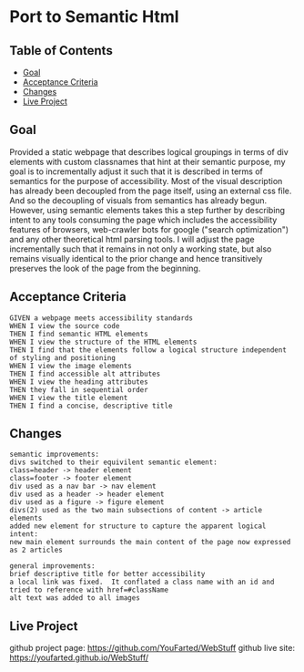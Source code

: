 # Port to Semantic Html

## Table of Contents

* [Goal](#goal)
* [Acceptance Criteria](#acceptance-criteria)
* [Changes](#changes)
* [Live Project](#live-project)

## Goal

Provided a static webpage that describes logical groupings in terms of div elements with custom classnames that hint at their semantic purpose, my goal is to incrementally adjust it such that it is described in terms of semantics for the purpose of accessibility. Most of the visual description has already been decoupled from the page itself, using an external css file. And so the decoupling of visuals from semantics has already begun. However, using semantic elements takes this a step further by describing intent to any tools consuming the page which includes the accessibility features of browsers, web-crawler bots for google ("search optimization") and any other theoretical html parsing tools. I will adjust the page incrementally such that it remains in not only a working state, but also remains visually identical to the prior change and hence transitively preserves the look of the page from the beginning.

## Acceptance Criteria
```
GIVEN a webpage meets accessibility standards
WHEN I view the source code
THEN I find semantic HTML elements
WHEN I view the structure of the HTML elements
THEN I find that the elements follow a logical structure independent of styling and positioning
WHEN I view the image elements
THEN I find accessible alt attributes
WHEN I view the heading attributes
THEN they fall in sequential order
WHEN I view the title element
THEN I find a concise, descriptive title
```

## Changes
```
semantic improvements:
divs switched to their equivilent semantic element:
class=header -> header element
class=footer -> footer element
div used as a nav bar -> nav element
div used as a header -> header element
div used as a figure -> figure element
divs(2) used as the two main subsections of content -> article elements
added new element for structure to capture the apparent logical intent:
new main element surrounds the main content of the page now expressed as 2 articles

general improvements:
brief descriptive title for better accessibility
a local link was fixed.  It conflated a class name with an id and tried to reference with href=#className
alt text was added to all images
```

## Live Project
github project page: https://github.com/YouFarted/WebStuff
github live site: https://youfarted.github.io/WebStuff/
